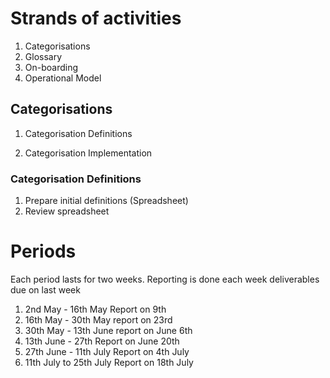 # Strands of activities
 
1. Categorisations
2. Glossary
2. On-boarding
3. Operational Model



## Categorisations

1. Categorisation Definitions

1. Categorisation Implementation

### Categorisation Definitions

1. Prepare initial definitions (Spreadsheet)
2. Review spreadsheet


# Periods
Each period lasts for two weeks. Reporting is done each week deliverables due on last week

1. 2nd May - 16th May Report on 9th
2. 16th  May - 30th May report on 23rd
3. 30th May - 13th June report on June 6th
4. 13th June - 27th Report on June 20th
5. 27th June - 11th July Report on 4th July
6.  11th July to 25th July Report on 18th July



